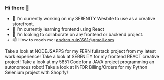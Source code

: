 ### Hi there 👋
- 🔭 I’m currently working on my SERENITY Wesbite to use as a creative storefront.
- 🌱 I’m currently learning frontend using React
- 👯 I’m looking to collaborate on any frontend or backend project.
- 📫 How to reach me: andres.ruiz3561@gmail.com 


Take a look at NODEJSAPPS for my PERN fullstack project from my latest work experience!
Take a look at SERENITY for my frontend REACT creative project!
Take a look at my 5851 Code for a JAVA project programming an autonomous robot!
Take a look at INFOR Billing/Orders for my Python Selenium project with Shopify!

<!--
**Andresr35/Andresr35** is a ✨ _special_ ✨ repository because its `README.md` (this file) appears on your GitHub profile.

Here are some ideas to get you started:

- 🔭 I’m currently working on ...
- 🌱 I’m currently learning ...
- 👯 I’m looking to collaborate on ...
- 🤔 I’m looking for help with ...
- 💬 Ask me about ...
- 📫 How to reach me: ...
- 😄 Pronouns: ...
- ⚡ Fun fact: ...
-->
